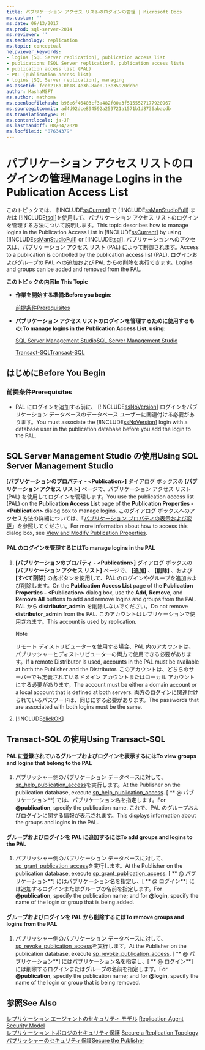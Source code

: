 ```yaml
---
title: パブリケーション アクセス リストのログインの管理 | Microsoft Docs
ms.custom: ''
ms.date: 06/13/2017
ms.prod: sql-server-2014
ms.reviewer: ''
ms.technology: replication
ms.topic: conceptual
helpviewer_keywords:
- logins [SQL Server replication], publication access list
- publications [SQL Server replication], publication access lists
- publication access list (PAL)
- PAL (publication access list)
- logins [SQL Server replication], managing
ms.assetid: fceb216b-0b18-4e3b-8ae0-13e35920dcbc
author: MashaMSFT
ms.author: mathoma
ms.openlocfilehash: b96e6f46403cf3a482f00a3f5155527177920967
ms.sourcegitcommit: ad4d92dce894592a259721a1571b1d8736abacdb
ms.translationtype: MT
ms.contentlocale: ja-JP
ms.lasthandoff: 08/04/2020
ms.locfileid: "87634379"
---
```

# <a name="manage-logins-in-the-publication-access-list"></a><span data-ttu-id="36562-102">パブリケーション アクセス リストのログインの管理</span><span class="sxs-lookup"><span data-stu-id="36562-102">Manage Logins in the Publication Access List</span></span>
  <span data-ttu-id="36562-103">このトピックでは、 [!INCLUDE[ssCurrent](../../../includes/sscurrent-md.md)] で [!INCLUDE[ssManStudioFull](../../../includes/ssmanstudiofull-md.md)] または [!INCLUDE[tsql](../../../includes/tsql-md.md)]を使用して、パブリケーション アクセス リストのログインを管理する方法について説明します。</span><span class="sxs-lookup"><span data-stu-id="36562-103">This topic describes how to manage logins in the Publication Access List in [!INCLUDE[ssCurrent](../../../includes/sscurrent-md.md)] by using [!INCLUDE[ssManStudioFull](../../../includes/ssmanstudiofull-md.md)] or [!INCLUDE[tsql](../../../includes/tsql-md.md)].</span></span> <span data-ttu-id="36562-104">パブリケーションへのアクセスは、パブリケーション アクセス リスト (PAL) によって制御されます。</span><span class="sxs-lookup"><span data-stu-id="36562-104">Access to a publication is controlled by the publication access list (PAL).</span></span> <span data-ttu-id="36562-105">ログインおよびグループの PAL への追加および PAL からの削除を実行できます。</span><span class="sxs-lookup"><span data-stu-id="36562-105">Logins and groups can be added and removed from the PAL.</span></span>  
  
 <span data-ttu-id="36562-106">**このトピックの内容**</span><span class="sxs-lookup"><span data-stu-id="36562-106">**In This Topic**</span></span>  
  
-   <span data-ttu-id="36562-107">**作業を開始する準備:**</span><span class="sxs-lookup"><span data-stu-id="36562-107">**Before you begin:**</span></span>  
  
     [<span data-ttu-id="36562-108">前提条件</span><span class="sxs-lookup"><span data-stu-id="36562-108">Prerequisites</span></span>](#Prerequisites)  
  
-   <span data-ttu-id="36562-109">**パブリケーション アクセス リストのログインを管理するために使用するもの:**</span><span class="sxs-lookup"><span data-stu-id="36562-109">**To manage logins in the Publication Access List, using:**</span></span>  
  
     [<span data-ttu-id="36562-110">SQL Server Management Studio</span><span class="sxs-lookup"><span data-stu-id="36562-110">SQL Server Management Studio</span></span>](#SSMSProcedure)  
  
     [<span data-ttu-id="36562-111">Transact-SQL</span><span class="sxs-lookup"><span data-stu-id="36562-111">Transact-SQL</span></span>](#TsqlProcedure)  
  
##  <a name="before-you-begin"></a><a name="BeforeYouBegin"></a> <span data-ttu-id="36562-112">はじめに</span><span class="sxs-lookup"><span data-stu-id="36562-112">Before You Begin</span></span>  
  
###  <a name="prerequisites"></a><a name="Prerequisites"></a> <span data-ttu-id="36562-113">前提条件</span><span class="sxs-lookup"><span data-stu-id="36562-113">Prerequisites</span></span>  
  
-   <span data-ttu-id="36562-114">PAL にログインを追加する前に、 [!INCLUDE[ssNoVersion](../../../includes/ssnoversion-md.md)] ログインをパブリケーション データベースのデータベース ユーザーに関連付ける必要があります。</span><span class="sxs-lookup"><span data-stu-id="36562-114">You must associate the [!INCLUDE[ssNoVersion](../../../includes/ssnoversion-md.md)] login with a database user in the publication database before you add the login to the PAL.</span></span>  
  
##  <a name="using-sql-server-management-studio"></a><a name="SSMSProcedure"></a> <span data-ttu-id="36562-115">SQL Server Management Studio の使用</span><span class="sxs-lookup"><span data-stu-id="36562-115">Using SQL Server Management Studio</span></span>  
 <span data-ttu-id="36562-116">**[パブリケーションのプロパティ - \<Publication>]** ダイアログ ボックスの **[パブリケーション アクセス リスト]** ページで、パブリケーション アクセス リスト (PAL) を使用してログインを管理します。</span><span class="sxs-lookup"><span data-stu-id="36562-116">You use the publication access list (PAL) on the **Publication Access List** page of the **Publication Properties - \<Publication>** dialog box to manage logins.</span></span> <span data-ttu-id="36562-117">このダイアログ ボックスへのアクセス方法の詳細については、「[パブリケーション プロパティの表示および変更](../publish/view-and-modify-publication-properties.md)」を参照してください。</span><span class="sxs-lookup"><span data-stu-id="36562-117">For more information about how to access this dialog box, see [View and Modify Publication Properties](../publish/view-and-modify-publication-properties.md).</span></span>  
  
#### <a name="to-manage-logins-in-the-pal"></a><span data-ttu-id="36562-118">PAL のログインを管理するには</span><span class="sxs-lookup"><span data-stu-id="36562-118">To manage logins in the PAL</span></span>  
  
1.  <span data-ttu-id="36562-119">**[パブリケーションのプロパティ - \<Publication>]** ダイアログ ボックスの **[パブリケーション アクセス リスト]** ページで、 **[追加]** 、 **[削除]** 、および **[すべて削除]** の各ボタンを使用して、PAL のログインやグループを追加および削除します。</span><span class="sxs-lookup"><span data-stu-id="36562-119">On the **Publication Access List** page of the **Publication Properties - \<Publication>** dialog box, use the **Add**, **Remove**, and **Remove All** buttons to add and remove logins and groups from the PAL.</span></span> <span data-ttu-id="36562-120">PAL から **distributor_admin** を削除しないでください。</span><span class="sxs-lookup"><span data-stu-id="36562-120">Do not remove **distributor_admin** from the PAL.</span></span> <span data-ttu-id="36562-121">このアカウントはレプリケーションで使用されます。</span><span class="sxs-lookup"><span data-stu-id="36562-121">This account is used by replication.</span></span>  
  
    > [!NOTE]  
    >  <span data-ttu-id="36562-122">リモート ディストリビューターを使用する場合、PAL 内のアカウントは、パブリッシャーとディストリビューターの両方で使用できる必要があります。</span><span class="sxs-lookup"><span data-stu-id="36562-122">If a remote Distributor is used, accounts in the PAL must be available at both the Publisher and the Distributor.</span></span> <span data-ttu-id="36562-123">このアカウントは、どちらのサーバーでも定義されているドメイン アカウントまたはローカル アカウントにする必要があります。</span><span class="sxs-lookup"><span data-stu-id="36562-123">The account must be either a domain account or a local account that is defined at both servers.</span></span> <span data-ttu-id="36562-124">両方のログインに関連付けられているパスワードは、同じにする必要があります。</span><span class="sxs-lookup"><span data-stu-id="36562-124">The passwords that are associated with both logins must be the same.</span></span>  
  
2.  [!INCLUDE[clickOK](../../../includes/clickok-md.md)]  
  
##  <a name="using-transact-sql"></a><a name="TsqlProcedure"></a> <span data-ttu-id="36562-125">Transact-SQL の使用</span><span class="sxs-lookup"><span data-stu-id="36562-125">Using Transact-SQL</span></span>  
  
#### <a name="to-view-groups-and-logins-that-belong-to-the-pal"></a><span data-ttu-id="36562-126">PAL に登録されているグループおよびログインを表示するには</span><span class="sxs-lookup"><span data-stu-id="36562-126">To view groups and logins that belong to the PAL</span></span>  
  
1.  <span data-ttu-id="36562-127">パブリッシャー側のパブリケーション データベースに対して、 [sp_help_publication_access](/sql/relational-databases/system-stored-procedures/sp-help-publication-access-transact-sql)を実行します。</span><span class="sxs-lookup"><span data-stu-id="36562-127">At the Publisher on the publication database, execute [sp_help_publication_access](/sql/relational-databases/system-stored-procedures/sp-help-publication-access-transact-sql).</span></span> <span data-ttu-id="36562-128">[ \*\* \@ パブリケーション\*\*] では、パブリケーション名を指定します。</span><span class="sxs-lookup"><span data-stu-id="36562-128">For **\@publication**, specify the publication name.</span></span> <span data-ttu-id="36562-129">これで、PAL のグループおよびログインに関する情報が表示されます。</span><span class="sxs-lookup"><span data-stu-id="36562-129">This displays information about the groups and logins in the PAL.</span></span>  
  
#### <a name="to-add-groups-and-logins-to-the-pal"></a><span data-ttu-id="36562-130">グループおよびログインを PAL に追加するには</span><span class="sxs-lookup"><span data-stu-id="36562-130">To add groups and logins to the PAL</span></span>  
  
1.  <span data-ttu-id="36562-131">パブリッシャー側のパブリケーション データベースに対して、 [sp_grant_publication_access](/sql/relational-databases/system-stored-procedures/sp-grant-publication-access-transact-sql)を実行します。</span><span class="sxs-lookup"><span data-stu-id="36562-131">At the Publisher on the publication database, execute [sp_grant_publication_access](/sql/relational-databases/system-stored-procedures/sp-grant-publication-access-transact-sql).</span></span> <span data-ttu-id="36562-132">[ \*\* \@ パブリケーション**] にはパブリケーション名を指定し、[ \*\* \@ ログイン**] には追加するログインまたはグループの名前を指定します。</span><span class="sxs-lookup"><span data-stu-id="36562-132">For **\@publication**, specify the publication name; and for **\@login**, specify the name of the login or group that is being added.</span></span>  
  
#### <a name="to-remove-groups-and-logins-from-the-pal"></a><span data-ttu-id="36562-133">グループおよびログインを PAL から削除するには</span><span class="sxs-lookup"><span data-stu-id="36562-133">To remove groups and logins from the PAL</span></span>  
  
1.  <span data-ttu-id="36562-134">パブリッシャー側のパブリケーション データベースに対して、 [sp_revoke_publication_access](/sql/relational-databases/system-stored-procedures/sp-revoke-publication-access-transact-sql)を実行します。</span><span class="sxs-lookup"><span data-stu-id="36562-134">At the Publisher on the publication database, execute [sp_revoke_publication_access](/sql/relational-databases/system-stored-procedures/sp-revoke-publication-access-transact-sql).</span></span> <span data-ttu-id="36562-135">[ \*\* \@ パブリケーション**] にはパブリケーション名を指定し、[ \*\* \@ ログイン**] には削除するログインまたはグループの名前を指定します。</span><span class="sxs-lookup"><span data-stu-id="36562-135">For **\@publication**, specify the publication name; and for **\@login**, specify the name of the login or group that is being removed.</span></span>  
  
## <a name="see-also"></a><span data-ttu-id="36562-136">参照</span><span class="sxs-lookup"><span data-stu-id="36562-136">See Also</span></span>  
 <span data-ttu-id="36562-137">[レプリケーション エージェントのセキュリティ モデル](replication-agent-security-model.md) </span><span class="sxs-lookup"><span data-stu-id="36562-137">[Replication Agent Security Model](replication-agent-security-model.md) </span></span>  
 <span data-ttu-id="36562-138">[レプリケーション トポロジのセキュリティ保護](view-and-modify-replication-security-settings.md) </span><span class="sxs-lookup"><span data-stu-id="36562-138">[Secure a Replication Topology](view-and-modify-replication-security-settings.md) </span></span>  
 [<span data-ttu-id="36562-139">パブリッシャーのセキュリティ保護</span><span class="sxs-lookup"><span data-stu-id="36562-139">Secure the Publisher</span></span>](secure-the-publisher.md)  
  
  
